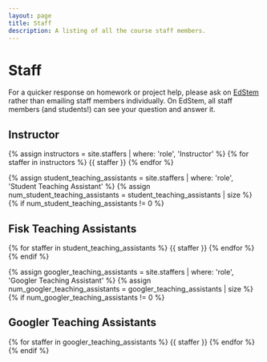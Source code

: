 ```yaml
---
layout: page
title: Staff
description: A listing of all the course staff members.
---
```


# Staff

For a quicker response on homework or project help, please ask on [EdStem](https://edstem.org/us/courses/41289) rather than emailing staff members individually. On EdStem, all staff members (and students!) can see your question and answer it.

## Instructor

{% assign instructors = site.staffers | where: 'role', 'Instructor' %}
{% for staffer in instructors %}
{{ staffer }}
{% endfor %}

{% assign student_teaching_assistants = site.staffers | where: 'role', 'Student Teaching Assistant' %}
{% assign num_student_teaching_assistants = student_teaching_assistants | size %}
{% if num_student_teaching_assistants != 0 %}

## Fisk Teaching Assistants

{% for staffer in student_teaching_assistants %}
{{ staffer }}
{% endfor %}
{% endif %}

{% assign googler_teaching_assistants = site.staffers | where: 'role', 'Googler Teaching Assistant' %}
{% assign num_googler_teaching_assistants = googler_teaching_assistants | size %}
{% if num_googler_teaching_assistants != 0 %}

## Googler Teaching Assistants

{% for staffer in googler_teaching_assistants %}
{{ staffer }}
{% endfor %}
{% endif %}